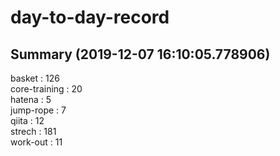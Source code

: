 # day-to-day-record  
## Summary  (2019-12-07 16:10:05.778906)  
basket : 126  
core-training : 20  
hatena : 5  
jump-rope : 7  
qiita : 12  
strech : 181  
work-out : 11  
